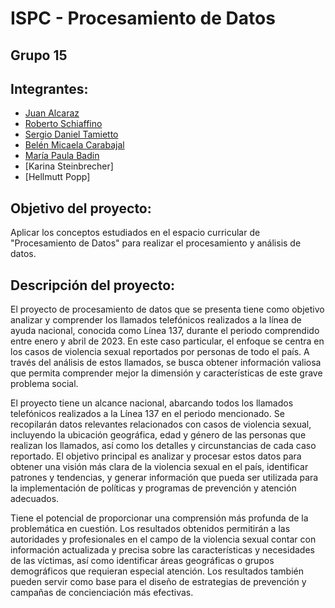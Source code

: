 # ISPC - Procesamiento de Datos

## Grupo 15
## Integrantes:
- [Juan Alcaraz](https://github.com/juancaalcaraz)
- [Roberto Schiaffino](https://github.com/elyober)
- [Sergio Daniel Tamietto](https://github.com/sergiotamietto)
- [Belén Micaela Carabajal](https://github.com/Belenmcp)
- [María Paula Badin](https://github.com/paulabadin)
- [Karina Steinbrecher]
- [Hellmutt Popp]



## Objetivo del proyecto: 

Aplicar los conceptos estudiados en el espacio curricular de "Procesamiento de Datos" para realizar el procesamiento y análisis de datos.

## Descripción del proyecto:

El proyecto de procesamiento de datos que se presenta tiene como objetivo analizar y comprender los llamados telefónicos realizados a la línea de ayuda nacional, conocida como Línea 137, durante el periodo comprendido entre enero y abril de 2023. En este caso particular, el enfoque se centra en los casos de violencia sexual reportados por personas de todo el país. A través del análisis de  estos llamados, se busca obtener información valiosa que permita comprender mejor la dimensión y características de este grave problema social.

El proyecto tiene un alcance nacional, abarcando todos los llamados telefónicos realizados a la Línea 137 en el periodo mencionado. Se recopilarán datos relevantes relacionados con casos de violencia sexual, incluyendo la ubicación geográfica, edad y género de las personas que realizan los llamados, así como los detalles y circunstancias de cada caso reportado. El objetivo principal es analizar y procesar estos datos para obtener una visión más clara de la violencia sexual en el país, identificar patrones y tendencias, y generar información que pueda ser utilizada para la implementación de políticas y programas de prevención y atención adecuados.

Tiene el potencial de proporcionar una comprensión más profunda de la problemática en cuestión. Los resultados obtenidos permitirán a las autoridades y profesionales en el campo de la violencia sexual contar con información actualizada y precisa sobre las características y necesidades de las víctimas, así como identificar áreas geográficas o grupos demográficos que requieran especial atención. Los resultados también pueden servir como base para el diseño de estrategias de prevención y campañas de concienciación más efectivas.
